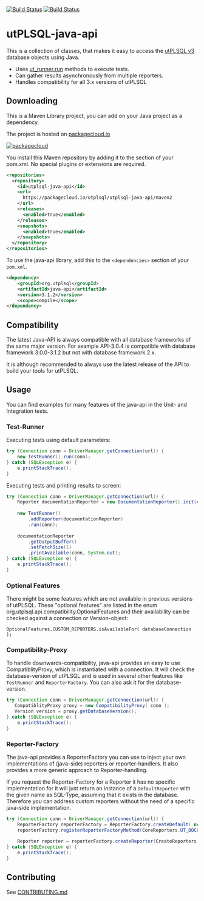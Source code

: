 [![Build Status](https://img.shields.io/travis/utPLSQL/utPLSQL-java-api/develop.svg?label=develop-branch)](https://travis-ci.org/utPLSQL/utPLSQL-java-api)
[![Build Status](https://img.shields.io/travis/utPLSQL/utPLSQL-java-api/master.svg?label=master-branch)](https://travis-ci.org/utPLSQL/utPLSQL-java-api)

# utPLSQL-java-api
This is a collection of classes, that makes it easy to access the [utPLSQL v3](https://github.com/utPLSQL/utPLSQL/) database objects using Java.

* Uses [ut_runner.run](https://github.com/utPLSQL/utPLSQL/blob/develop/docs/userguide/running-unit-tests.md#ut_runnerrun-procedures) methods to execute tests.
* Can gather results asynchronously from multiple reporters.
* Handles compatibility for all 3.x versions of utPLSQL

## Downloading
This is a Maven Library project, you can add on your Java project as a dependency. 

The project is hosted on [packagecloud.io](https://packagecloud.io/utPLSQL/utPLSQL-java-api)

[![packagecloud](https://packagecloud.io/images/packagecloud-badge.png)](https://packagecloud.io/utPLSQL/utPLSQL-java-api)


You install this Maven repository by adding it to the <repositories> section of your pom.xml. No special plugins or extensions are required.

```xml
<repositories>
  <repository>
    <id>utplsql-java-api</id>
    <url>
      https://packagecloud.io/utplsql/utplsql-java-api/maven2
    </url>
    <releases>
      <enabled>true</enabled>
    </releases>
    <snapshots>
      <enabled>true</enabled>
    </snapshots>
  </repository>
</repositories>
```

To use the java-api library, add this to the `<dependencies>` section of your `pom.xml`.
```xml
<dependency>
    <groupId>org.utplsql</groupId>
    <artifactId>java-api</artifactId>
    <version>3.1.2</version>
    <scope>compile</scope>
</dependency>
```

## Compatibility
The latest Java-API is always compatible with all database frameworks of the same major version.
For example API-3.0.4 is compatible with database framework 3.0.0-3.1.2 but not with database framework 2.x.

It is although recommended to always use the latest release of the API to build your tools for utPLSQL.

## Usage

You can find examples for many features of the java-api in the Unit- and Integration tests.

### Test-Runner

Executing tests using default parameters:
```java
try (Connection conn = DriverManager.getConnection(url)) {
    new TestRunner().run(conn);
} catch (SQLException e) {
    e.printStackTrace();
}
```

Executing tests and printing results to screen:
```java
try (Connection conn = DriverManager.getConnection(url)) {
    Reporter documentationReporter = new DocumentationReporter().init(conn);
    
    new TestRunner()
        .addReporter(documentationReporter)
        .run(conn);
    
    documentationReporter
        .getOutputBuffer()
        .setFetchSize(1)
        .printAvailable(conn, System.out);
} catch (SQLException e) {
    e.printStackTrace();
}
```

### Optional Features

There might be some features which are not available in previous versions of utPLSQL. 
These "optional features" are listed in the enum org.utplsql.api.compatibility.OptionalFeatures 
and their availability can be checked against a connection or Version-object:

```OptionalFeatures.CUSTOM_REPORTERS.isAvailableFor( databaseConnection );```

### Compatibility-Proxy
To handle downwards-compatibility, java-api provides an easy to use CompatiblityProxy, which is instantiated with a connection.
It will check the database-version of utPLSQL and is used in several other features like `TestRunner` and `ReporterFactory`.
You can also ask it for the database-version.

```java
try (Connection conn = DriverManager.getConnection(url)) {
   CompatiblityProxy proxy = new CompatibilityProxy( conn );
   Version version = proxy.getDatabaseVersion();
} catch (SQLException e) {
    e.printStackTrace();
}
```

### Reporter-Factory

The java-api provides a ReporterFactory you can use to inject your own implementations of (java-side) reporters or reporter-handlers.
It also provides a more generic approach to Reporter-handling.

If you request the Reporter-Factory for a Reporter it has no specific implementation for it will just
return an instance of a `DefaultReporter` with the given name as SQL-Type, assuming
that it exists in the database. Therefore you can address custom reporters without the need 
of a specific java-side implementation.

```java
try (Connection conn = DriverManager.getConnection(url)) {
    ReporterFactory reporterFactory = ReporterFactory.createDefault( new CompatibilityProxy( conn ));
    reporterFactory.registerReporterFactoryMethod(CoreReporters.UT_DOCUMENTATION_REPORTER.name(), MyCustomReporterImplementation::new, "Custom handler for UT_DOCUMENTATION_REPORTER");
    
    Reporter reporter = reporterFactory.createReporter(CreateReporters.UT_DOCUMENTATION_REPORTER.name());
} catch (SQLException e) {
    e.printStackTrace();
}
```


## Contributing

See [CONTRIBUTING.md](CONTRIBUTING.md)